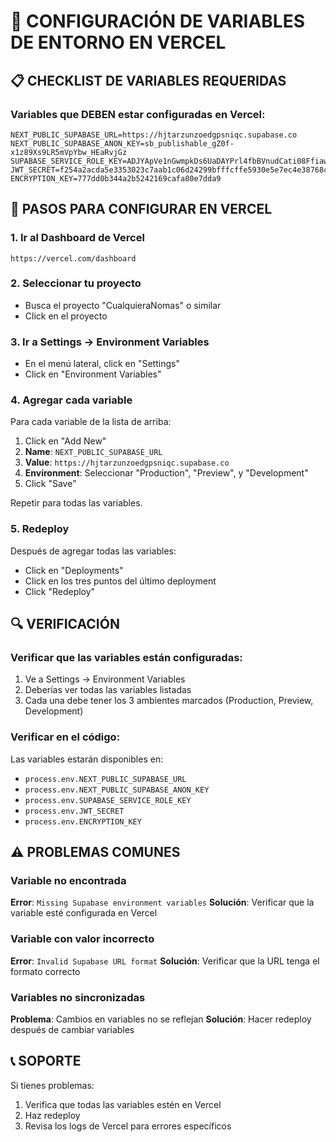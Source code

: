# 🔧 CONFIGURACIÓN DE VARIABLES DE ENTORNO EN VERCEL

## 📋 CHECKLIST DE VARIABLES REQUERIDAS

### Variables que DEBEN estar configuradas en Vercel:

```env
NEXT_PUBLIC_SUPABASE_URL=https://hjtarzunzoedgpsniqc.supabase.co
NEXT_PUBLIC_SUPABASE_ANON_KEY=sb_publishable_gZ0f-x1z89Xs9LR5mVpYbw_HEaRvjGz
SUPABASE_SERVICE_ROLE_KEY=ADJYApVe1nGwmpkDs6UaDAYPrl4fbBVnudCati08FfiawMgCvdmblJZVFLMD+9f+Uw+k497GmkFjLUV58PQ+aw==
JWT_SECRET=f254a2acda5e3353023c7aab1c06d24299bfffcffe5930e5e7ec4e38768c17c8
ENCRYPTION_KEY=777dd0b344a2b5242169cafa80e7dda9
```

## 🚀 PASOS PARA CONFIGURAR EN VERCEL

### 1. Ir al Dashboard de Vercel

```
https://vercel.com/dashboard
```

### 2. Seleccionar tu proyecto

- Busca el proyecto "CualquieraNomas" o similar
- Click en el proyecto

### 3. Ir a Settings → Environment Variables

- En el menú lateral, click en "Settings"
- Click en "Environment Variables"

### 4. Agregar cada variable

Para cada variable de la lista de arriba:

1. Click en "Add New"
2. **Name**: `NEXT_PUBLIC_SUPABASE_URL`
3. **Value**: `https://hjtarzunzoedgpsniqc.supabase.co`
4. **Environment**: Seleccionar "Production", "Preview", y "Development"
5. Click "Save"

Repetir para todas las variables.

### 5. Redeploy

Después de agregar todas las variables:

- Click en "Deployments"
- Click en los tres puntos del último deployment
- Click "Redeploy"

## 🔍 VERIFICACIÓN

### Verificar que las variables están configuradas:

1. Ve a Settings → Environment Variables
2. Deberías ver todas las variables listadas
3. Cada una debe tener los 3 ambientes marcados (Production, Preview, Development)

### Verificar en el código:

Las variables estarán disponibles en:

- `process.env.NEXT_PUBLIC_SUPABASE_URL`
- `process.env.NEXT_PUBLIC_SUPABASE_ANON_KEY`
- `process.env.SUPABASE_SERVICE_ROLE_KEY`
- `process.env.JWT_SECRET`
- `process.env.ENCRYPTION_KEY`

## ⚠️ PROBLEMAS COMUNES

### Variable no encontrada

**Error**: `Missing Supabase environment variables`
**Solución**: Verificar que la variable esté configurada en Vercel

### Variable con valor incorrecto

**Error**: `Invalid Supabase URL format`
**Solución**: Verificar que la URL tenga el formato correcto

### Variables no sincronizadas

**Problema**: Cambios en variables no se reflejan
**Solución**: Hacer redeploy después de cambiar variables

## 📞 SOPORTE

Si tienes problemas:

1. Verifica que todas las variables estén en Vercel
2. Haz redeploy
3. Revisa los logs de Vercel para errores específicos
